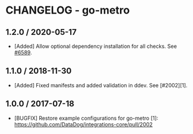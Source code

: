 # CHANGELOG - go-metro

## 1.2.0 / 2020-05-17

* [Added] Allow optional dependency installation for all checks. See [#6589](https://github.com/DataDog/integrations-core/pull/6589).

## 1.1.0 / 2018-11-30

* [Added] Fixed manifests and added validation in ddev. See [#2002][1].

## 1.0.0 / 2017-07-18

* [BUGFIX] Restore example configurations for go-metro
[1]: https://github.com/DataDog/integrations-core/pull/2002
